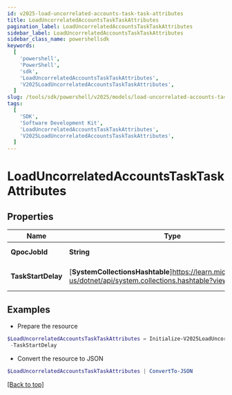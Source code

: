 ```yaml
---
id: v2025-load-uncorrelated-accounts-task-task-attributes
title: LoadUncorrelatedAccountsTaskTaskAttributes
pagination_label: LoadUncorrelatedAccountsTaskTaskAttributes
sidebar_label: LoadUncorrelatedAccountsTaskTaskAttributes
sidebar_class_name: powershellsdk
keywords:
  [
    'powershell',
    'PowerShell',
    'sdk',
    'LoadUncorrelatedAccountsTaskTaskAttributes',
    'V2025LoadUncorrelatedAccountsTaskTaskAttributes',
  ]
slug: /tools/sdk/powershell/v2025/models/load-uncorrelated-accounts-task-task-attributes
tags:
  [
    'SDK',
    'Software Development Kit',
    'LoadUncorrelatedAccountsTaskTaskAttributes',
    'V2025LoadUncorrelatedAccountsTaskTaskAttributes',
  ]
---
```


# LoadUncorrelatedAccountsTaskTaskAttributes

## Properties

| Name | Type | Description | Notes |
| --- | --- | --- | --- |
| **QpocJobId** | **String** | The id of qpoc job | [optional] |
| **TaskStartDelay** | [**SystemCollectionsHashtable**]https://learn.microsoft.com/en-us/dotnet/api/system.collections.hashtable?view=net-9.0 | the task start delay value | [optional] |

## Examples

- Prepare the resource

```powershell
$LoadUncorrelatedAccountsTaskTaskAttributes = Initialize-V2025LoadUncorrelatedAccountsTaskTaskAttributes  -QpocJobId 5d303d46-fc51-48cd-9c6d-4e211e3ab63c `
 -TaskStartDelay
```

- Convert the resource to JSON

```powershell
$LoadUncorrelatedAccountsTaskTaskAttributes | ConvertTo-JSON
```

[[Back to top]](#)
